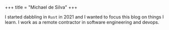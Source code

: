 +++
title = "Michael de Silva"
+++

I started dabbling in `Rust` in 2021 and I wanted to focus this blog on things I learn. I work as a remote contractor in software engineering and devops.
